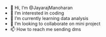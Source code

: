 - 👋 Hi, I’m @JayarajManoharan
- 👀 I’m interested in coding
- 🌱 I’m currently learning data analysis
- 💞️ I’m looking to collaborate on mini project
- 📫 How to reach me sending dms

<!---
JayarajManoharan/JayarajManoharan is a ✨ special ✨ repository because its `README.md` (this file) appears on your GitHub profile.
You can click the Preview link to take a look at your changes.
--->
